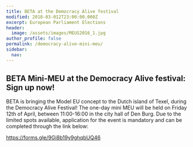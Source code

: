 ```yaml
---
title: BETA at the Democracy Alive festival
modified: 2018-03-012T23:00:00.000Z
excerpt: European Parliament Elections
header:
  image: /assets/images/MEUS2016_1.jpg
author_profile: false
permalink: /democracy-alive-mini-meu/
sidebar:
  nav:
---
```

## BETA Mini-MEU at the Democracy Alive festival: Sign up now!

BETA is bringing the Model EU concept to the Dutch island of Texel, during the Democracy Alive Festival! The one-day mini MEU will be held on Friday 12th of April, between 11:00-16:00 in the city hall of Den Burg. Due to the limited spots available, application for the event is mandatory and can be completed through the link below:

<https://forms.gle/9Gi8b19y9ghqbUQ46>
